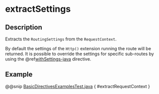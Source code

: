<a id="extractsettings-java"></a>
# extractSettings

## Description

Extracts the `RoutingSettings` from the `RequestContext`.

By default the settings of the `Http()` extension running the route will be returned.
It is possible to override the settings for specific sub-routes by using the @ref[withSettings-java](withSettings.md#withsettings-java) directive.

## Example

@@snip [BasicDirectivesExamplesTest.java](../../../../../../../test/java/docs/http/javadsl/server/directives/BasicDirectivesExamplesTest.java) { #extractRequestContext }